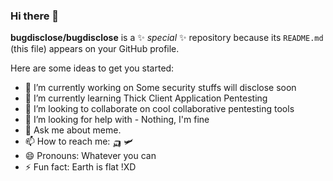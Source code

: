 ### Hi there 👋

**bugdisclose/bugdisclose** is a ✨ _special_ ✨ repository because its `README.md` (this file) appears on your GitHub profile.

Here are some ideas to get you started:

- 🔭 I’m currently working on Some security stuffs will disclose soon
- 🌱 I’m currently learning Thick Client Application Pentesting
- 👯 I’m looking to collaborate on cool collaborative pentesting tools
- 🤔 I’m looking for help with - Nothing, I'm fine
- 💬 Ask me about meme.
- 📫 How to reach me: 🛺 🛩
- 😄 Pronouns: Whatever you can 
- ⚡ Fun fact: Earth is flat !XD
